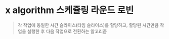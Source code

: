 # x algorithm 스케쥴링 라운드 로빈

> 각 작업에 동일한 시간 슬라이스(타임 슬라이스)를 할당하고, 할당된 시간만큼 작업을 실행한 후 다음 작업으로 전환하는 알고리즘
